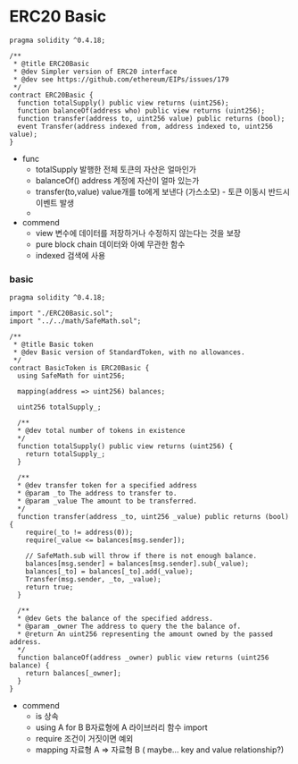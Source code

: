 # ERC20 Basic

```
pragma solidity ^0.4.18;

/**
 * @title ERC20Basic
 * @dev Simpler version of ERC20 interface
 * @dev see https://github.com/ethereum/EIPs/issues/179
 */
contract ERC20Basic {
  function totalSupply() public view returns (uint256);
  function balanceOf(address who) public view returns (uint256);
  function transfer(address to, uint256 value) public returns (bool);
  event Transfer(address indexed from, address indexed to, uint256 value);
}
```
* func
	* totalSupply 발행한 전체 토큰의 자산은 얼마인가
	* balanceOf() address 계정에 자산이 얼마 있는가
	* transfer(to,value) value개를 to에게 보낸다 (가스소모) - 토큰 이동시 반드시 이벤트 발생
	* 
* commend
	* view 변수에 데이터를 저장하거나 수정하지 않는다는 것을 보장
	* pure block chain 데이터와 아예 무관한 함수
	* indexed 검색에 사용

### basic
```
pragma solidity ^0.4.18;

import "./ERC20Basic.sol";
import "../../math/SafeMath.sol";

/**
 * @title Basic token
 * @dev Basic version of StandardToken, with no allowances.
 */
contract BasicToken is ERC20Basic {
  using SafeMath for uint256;

  mapping(address => uint256) balances;

  uint256 totalSupply_;

  /**
  * @dev total number of tokens in existence
  */
  function totalSupply() public view returns (uint256) {
    return totalSupply_;
  }

  /**
  * @dev transfer token for a specified address
  * @param _to The address to transfer to.
  * @param _value The amount to be transferred.
  */
  function transfer(address _to, uint256 _value) public returns (bool) {
    require(_to != address(0));
    require(_value <= balances[msg.sender]);

    // SafeMath.sub will throw if there is not enough balance.
    balances[msg.sender] = balances[msg.sender].sub(_value);
    balances[_to] = balances[_to].add(_value);
    Transfer(msg.sender, _to, _value);
    return true;
  }

  /**
  * @dev Gets the balance of the specified address.
  * @param _owner The address to query the the balance of.
  * @return An uint256 representing the amount owned by the passed address.
  */
  function balanceOf(address _owner) public view returns (uint256 balance) {
    return balances[_owner];
  }
}
```
* commend
	* is 상속
	* using A for B B자료형에 A 라이브러리 함수 import
	* require 조건이 거짓이면 예외
	* mapping 자료형 A => 자료형 B ( maybe... key and value relationship?)

